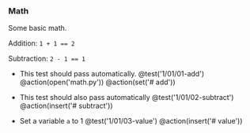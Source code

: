 ### Math
Some basic math.

Addition:
`1 + 1 == 2`

Subtraction:
`2 - 1 == 1`

+ This test should pass automatically.
@test('1/01/01-add')
@action(open('math.py'))
@action(set('# add'))

+ This test should also pass automatically
@test('1/01/02-subtract')
@action(insert('# subtract'))

+ Set a variable `a` to 1
@test('1/01/03-value')
@action(insert('# value'))
